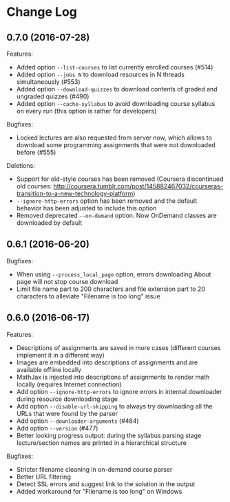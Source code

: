# Change Log

## 0.7.0 (2016-07-28)

Features:
  - Added option `--list-courses` to list currently enrolled courses (#514)
  - Added option `--jobs N` to download resources in N threads simultaneously (#553)
  - Added option `--download-quizzes` to download contents of graded and
    ungraded quizzes (#490)
  - Added option `--cache-syllabus` to avoid downloading course syllabus on
    every run (this option is rather for developers)

Bugfixes:
  - Locked lectures are also requested from server now, which allows to
    download some programming assignments that were not downloaded before (#555)

Deletions:
  - Support for old-style courses has been removed (Coursera discontinued old courses:
    http://coursera.tumblr.com/post/145882467032/courseras-transition-to-a-new-technology-platform)
  - `--ignore-http-errors` option has been removed and the default behavior
    has been adjusted to include this option
  - Removed deprecated `--on-demand` option. Now OnDemand classes are downloaded
    by default

## 0.6.1 (2016-06-20)

Bugfixes:
  - When using `--process_local_page` option, errors downloading About
    page will not stop course download
  - Limit file name part to 200 characters and file extension part to 20
    characters to alleviate "Filename is too long" issue

## 0.6.0 (2016-06-17)

Features:
  - Descriptions of assignments are saved in more cases (different courses
    implement it in a different way)
  - Images are embedded into descriptions of assignments and are available
    offline locally
  - MathJax is injected into descriptions of assignments to render math
    locally (requires Internet connection)
  - Add option `--ignore-http-errors` to ignore errors in internal
    downloader during resource downloading stage
  - Add option `--disable-url-skipping` to always try downloading
    all the URLs that were found by the parser
  - Add option `--downloader-arguments` (#464)
  - Add option `--version` (#477)
  - Better looking progress output: during the syllabus parsing stage
    lecture/section names are printed in a hierarchical structure

Bugfixes:
  - Stricter filename cleaning in on-demand course parser
  - Better URL filtering
  - Detect SSL errors and suggest link to the solution in the output
  - Added workaround for "Filename is too long" on Windows
